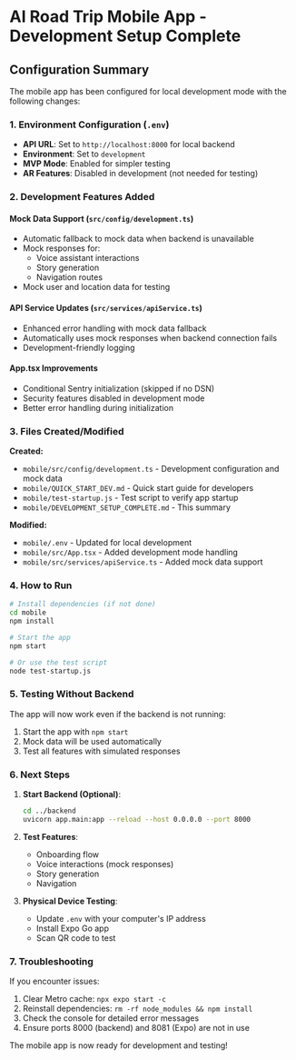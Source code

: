 # AI Road Trip Mobile App - Development Setup Complete

## Configuration Summary

The mobile app has been configured for local development mode with the following changes:

### 1. Environment Configuration (`.env`)
- **API URL**: Set to `http://localhost:8000` for local backend
- **Environment**: Set to `development`
- **MVP Mode**: Enabled for simpler testing
- **AR Features**: Disabled in development (not needed for testing)

### 2. Development Features Added

#### Mock Data Support (`src/config/development.ts`)
- Automatic fallback to mock data when backend is unavailable
- Mock responses for:
  - Voice assistant interactions
  - Story generation
  - Navigation routes
- Mock user and location data for testing

#### API Service Updates (`src/services/apiService.ts`)
- Enhanced error handling with mock data fallback
- Automatically uses mock responses when backend connection fails
- Development-friendly logging

#### App.tsx Improvements
- Conditional Sentry initialization (skipped if no DSN)
- Security features disabled in development mode
- Better error handling during initialization

### 3. Files Created/Modified

**Created:**
- `mobile/src/config/development.ts` - Development configuration and mock data
- `mobile/QUICK_START_DEV.md` - Quick start guide for developers
- `mobile/test-startup.js` - Test script to verify app startup
- `mobile/DEVELOPMENT_SETUP_COMPLETE.md` - This summary

**Modified:**
- `mobile/.env` - Updated for local development
- `mobile/src/App.tsx` - Added development mode handling
- `mobile/src/services/apiService.ts` - Added mock data support

### 4. How to Run

```bash
# Install dependencies (if not done)
cd mobile
npm install

# Start the app
npm start

# Or use the test script
node test-startup.js
```

### 5. Testing Without Backend

The app will now work even if the backend is not running:
1. Start the app with `npm start`
2. Mock data will be used automatically
3. Test all features with simulated responses

### 6. Next Steps

1. **Start Backend (Optional)**:
   ```bash
   cd ../backend
   uvicorn app.main:app --reload --host 0.0.0.0 --port 8000
   ```

2. **Test Features**:
   - Onboarding flow
   - Voice interactions (mock responses)
   - Story generation
   - Navigation

3. **Physical Device Testing**:
   - Update `.env` with your computer's IP address
   - Install Expo Go app
   - Scan QR code to test

### 7. Troubleshooting

If you encounter issues:
1. Clear Metro cache: `npx expo start -c`
2. Reinstall dependencies: `rm -rf node_modules && npm install`
3. Check the console for detailed error messages
4. Ensure ports 8000 (backend) and 8081 (Expo) are not in use

The mobile app is now ready for development and testing!